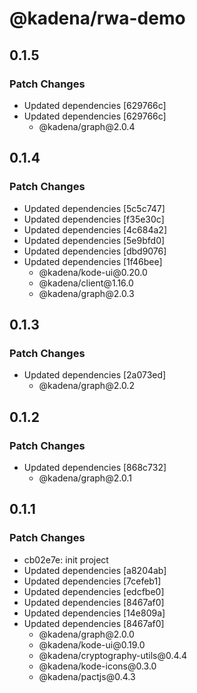 # @kadena/rwa-demo

## 0.1.5

### Patch Changes

- Updated dependencies \[629766c]
- Updated dependencies \[629766c]
  - @kadena/graph\@2.0.4

## 0.1.4

### Patch Changes

- Updated dependencies \[5c5c747]
- Updated dependencies \[f35e30c]
- Updated dependencies \[4c684a2]
- Updated dependencies \[5e9bfd0]
- Updated dependencies \[dbd9076]
- Updated dependencies \[1f46bee]
  - @kadena/kode-ui\@0.20.0
  - @kadena/client\@1.16.0
  - @kadena/graph\@2.0.3

## 0.1.3

### Patch Changes

- Updated dependencies \[2a073ed]
  - @kadena/graph\@2.0.2

## 0.1.2

### Patch Changes

- Updated dependencies \[868c732]
  - @kadena/graph\@2.0.1

## 0.1.1

### Patch Changes

- cb02e7e: init project
- Updated dependencies \[a8204ab]
- Updated dependencies \[7cefeb1]
- Updated dependencies \[edcfbe0]
- Updated dependencies \[8467af0]
- Updated dependencies \[14e809a]
- Updated dependencies \[8467af0]
  - @kadena/graph\@2.0.0
  - @kadena/kode-ui\@0.19.0
  - @kadena/cryptography-utils\@0.4.4
  - @kadena/kode-icons\@0.3.0
  - @kadena/pactjs\@0.4.3
